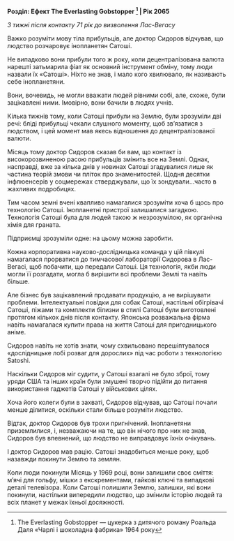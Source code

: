 ---
---

**Розділ: Ефект The Everlasting Gobstopper [^1] | Рік 2065**

[^1]: The Everlasting Gobstopper — цукерка з дитячого роману Роальда Даля «Чарлі і шоколадна фабрика» 1964 року

_3 тижні після контакту_
_71 рік до визволення Лас-Вегасу_ 

Важко розуміти мову тіла прибульців, але доктор Сидоров відчував, що людство розчаровує інопланетян Сатоші.

Не випадково вони прибули того ж року, коли децентралізована валюта нарешті затьмарила фіат як основний інструмент обміну, тому люди назвали їх «Сатоші». Ніхто не знав, і мало кого хвилювало, як називають себе інопланетяни.

Вони, вочевидь, не могли вважати людей рівними собі, але, схоже, були зацікавлені ними. Імовірно, вони бачили в людях учнів.

Кілька тижнів тому, коли Сатоші прибули на Землю, були зрозуміли дві речі: бліді прибульці чекали слушного моменту, щоб зв’язатися з людством, і цей момент мав якесь відношення до децентралізованої валюти.

Місяць тому доктор Сидоров сказав би вам, що контакт із високорозвиненою расою прибульців змінить все на Землі. Однак, насправді, вже за кілька днів у новинах Сатоші згадувалися лише як частина теорій змови чи пліток про знаменитостей. Щодня десятки інфлюенсерів у соцмережах стверджували, що їх зондували…часто в жахливих подробицях.

Тим часом земні вчені квапливо намагалися зрозуміти хоча б щось про технологію Сатоші. Інопланетні пристрої залишалися загадкою. Технологія Сатоші була для людей такою ж незрозумілою, як органічна хімія для граната.

Підприємці зрозуміли одне: на цьому можна заробити.

Кожна корпоративна науково-дослідницька команда у цій півкулі намагалася прорватися до тимчасової лабораторії Сидорова в Лас-Вегасі, щоб побачити, що передали Сатоші. Ця технологія, якби люди могли її розгадати, могла б вирішити всі проблеми Землі та навіть більше.

Але бізнес був зацікавлений продавати продукцію, а не вирішувати проблеми.  Інтелектуальні повідки для собак Сатоші, настільні обігрівачі Сатоші, піжами та комплекти білизни в стилі Сатоші були виготовлені протягом кількох днів після контакту. Японська розважальна фірма навіть намагалася купити права на життя Сатоші для пригодницького аніме.

Сидоров навіть не хотів знати, чому схвильовано перешіптувалося «дослідницьке лобі розваг для дорослих» під час роботи з технологією Satoshi.

Наскільки Сидоров міг судити, у Сатоші взагалі не було зброї, тому уряди США та інших країн були змушені творчо підійти до питання використання гаджетів Сатоші у військових цілях.

Хоча його колеги були в захваті, Сидоров відчував, що Сатоші почали менше ділитися, оскільки стали більше розуміти людство.

Відтак, доктор Сидоров був трохи пригнічений. Інопланетяни приземлилися, і, незважаючи на те, що він нічого про них не знав, Сидоров був впевнений, що людство не виправдовує їхніх очікувань.

І доктор Сидоров мав рацію. Сатоші знадобиться менше року, щоб назавжди покинути Землю та землян.

Коли люди покинули Місяць у 1969 році, вони залишили своє сміття: м’ячі для гольфу, мішки з екскрементами, гайкові ключі та випадкові деталі телевізора. Коли Сатоші полишили Землю, залишки, які вони покинули, настільки випередили людство, що змінили історію людей та всіх планет у межах їхньої досяжності.